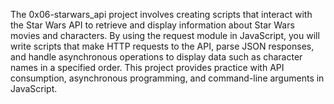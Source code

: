 The 0x06-starwars_api project involves creating scripts that interact with the Star Wars API to retrieve and display information about Star Wars movies and characters. By using the request module in JavaScript, you will write scripts that make HTTP requests to the API, parse JSON responses, and handle asynchronous operations to display data such as character names in a specified order. This project provides practice with API consumption, asynchronous programming, and command-line arguments in JavaScript.
